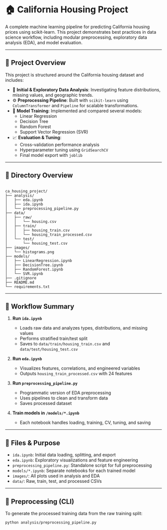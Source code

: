 # 🏠 California Housing Project

A complete machine learning pipeline for predicting California housing prices using scikit-learn. This project demonstrates best practices in data science workflow, including modular preprocessing, exploratory data analysis (EDA), and model evaluation.

---

## 🧠 Project Overview

This project is structured around the California housing dataset and includes:

- 🧹 **Initial & Exploratory Data Analysis**: Investigating feature distributions, missing values, and geographic trends.
- ⚙️ **Preprocessing Pipeline**: Built with `scikit-learn` using `ColumnTransformer` and `Pipeline` for scalable transformations.
- 🤖 **Model Training**: Implemented and compared several models:
  - Linear Regression
  - Decision Tree
  - Random Forest
  - Support Vector Regression (SVR)
- 📈 **Evaluation & Tuning**:
  - Cross-validation performance analysis
  - Hyperparameter tuning using `GridSearchCV`
  - Final model export with `joblib`

---
## 📂 Directory Overview

<pre lang="markdown"><code>
ca_housing_project/
├── analysis/
│   ├── eda.ipynb
│   ├── ida.ipynb
│   └── preprocessing_pipeline.py
├── data/
│   ├── raw/
│   │   └── housing.csv
│   ├── train/
│   │   ├── housing_train.csv
│   │   └── housing_train_processed.csv
│   └── test/
│       └── housing_test.csv
├── images/
│   └── histograms.png
├── models/
│   ├── LinearRegression.ipynb
│   ├── DecisionTree.ipynb
│   ├── RandomForest.ipynb
│   └── SVR.ipynb
├── .gitignore
├── README.md
└── requirements.txt
</code></pre>


---
## 🔁 Workflow Summary

1. **Run `ida.ipynb`**  
   - Loads raw data and analyzes types, distributions, and missing values  
   - Performs stratified train/test split  
   - Saves to `data/train/housing_train.csv` and `data/test/housing_test.csv`

2. **Run `eda.ipynb`**  
   - Visualizes features, correlations, and engineered variables  
   - Outputs `housing_train_processed.csv` with 24 features

3. **Run `preprocessing_pipeline.py`**  
   - Programmatic version of EDA preprocessing  
   - Uses pipelines to clean and transform data  
   - Saves processed dataset

4. **Train models in `/models/*.ipynb`**  
   - Each notebook handles loading, training, CV, tuning, and saving

---

## 📂 Files & Purpose

- `ida.ipynb`: Initial data loading, splitting, and export
- `eda.ipynb`: Exploratory visualizations and feature engineering
- `preprocessing_pipeline.py`: Standalone script for full preprocessing
- `models/*.ipynb`: Separate notebooks for each trained model
- `images/`: All plots used in analysis and EDA
- `data/`: Raw, train, test, and processed CSVs

---

## 💾 Preprocessing (CLI)

To generate the processed training data from the raw training split:

```bash
python analysis/preprocessing_pipeline.py
